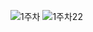 ![1주차](https://user-images.githubusercontent.com/80961451/128897865-fb5db9a2-1c67-4b15-a2ea-8980d135a689.png)
![1주차22](https://user-images.githubusercontent.com/80961451/128897870-5c284a2b-2707-4743-82cf-5085e7aafb36.png)
